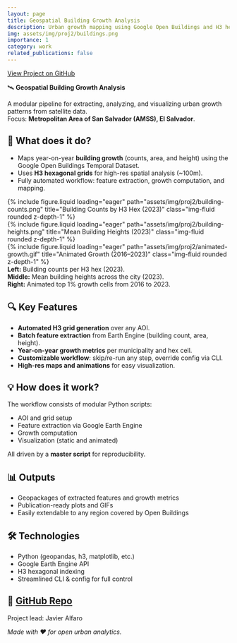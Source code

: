 ```yaml
---
layout: page
title: Geospatial Building Growth Analysis
description: Urban growth mapping using Google Open Buildings and H3 hex grids.
img: assets/img/proj2/buildings.png
importance: 1
category: work
related_publications: false
---
```


<div class="mb-3">
    <a class="btn btn-primary" href="https://github.com/jaroxciv/building-growth" target="_blank">
        <i class="fab fa-github"></i> View Project on GitHub
    </a>
</div>

🛰️ **Geospatial Building Growth Analysis**

A modular pipeline for extracting, analyzing, and visualizing urban growth patterns from satellite data.  
Focus: **Metropolitan Area of San Salvador (AMSS), El Salvador**.

## 🚀 What does it do?

- Maps year-on-year **building growth** (counts, area, and height) using the Google Open Buildings Temporal Dataset.
- Uses **H3 hexagonal grids** for high-res spatial analysis (~100m).
- Fully automated workflow: feature extraction, growth computation, and mapping.

<div class="row">
  <div class="col-sm mt-3 mt-md-0">
    {% include figure.liquid loading="eager" path="assets/img/proj2/building-counts.png" title="Building Counts by H3 Hex (2023)" class="img-fluid rounded z-depth-1" %}
  </div>
  <div class="col-sm mt-3 mt-md-0">
    {% include figure.liquid loading="eager" path="assets/img/proj2/building-heights.png" title="Mean Building Heights (2023)" class="img-fluid rounded z-depth-1" %}
  </div>
  <div class="col-sm mt-3 mt-md-0">
    {% include figure.liquid loading="eager" path="assets/img/proj2/animated-growth.gif" title="Animated Growth (2016–2023)" class="img-fluid rounded z-depth-1" %}
  </div>
</div>
<div class="caption">
    <b>Left:</b> Building counts per H3 hex (2023).<br>
    <b>Middle:</b> Mean building heights across the city (2023).<br>
    <b>Right:</b> Animated top 1% growth cells from 2016 to 2023.
</div>

## 🔍 Key Features

- **Automated H3 grid generation** over any AOI.
- **Batch feature extraction** from Earth Engine (building count, area, height).
- **Year-on-year growth metrics** per municipality and hex cell.
- **Customizable workflow**: skip/re-run any step, override config via CLI.
- **High-res maps and animations** for easy visualization.

## 💡 How does it work?

The workflow consists of modular Python scripts:

- AOI and grid setup
- Feature extraction via Google Earth Engine
- Growth computation
- Visualization (static and animated)

All driven by a **master script** for reproducibility.

## 📊 Outputs

- Geopackages of extracted features and growth metrics
- Publication-ready plots and GIFs
- Easily extendable to any region covered by Open Buildings

## 🛠️ Technologies

- Python (geopandas, h3, matplotlib, etc.)
- Google Earth Engine API
- H3 hexagonal indexing
- Streamlined CLI & config for full control

## 🔗 [GitHub Repo](https://github.com/jaroxciv/building-growth)

Project lead: Javier Alfaro

_Made with ❤️ for open urban analytics._
